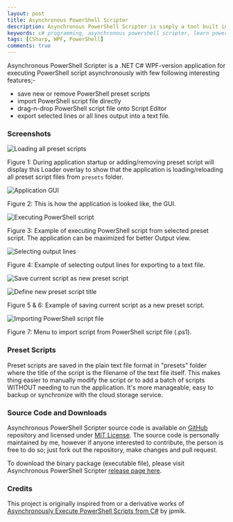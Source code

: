 ```yaml
---
layout: post
title: Asynchronous PowerShell Scripter
description: Asynchronous PowerShell Scripter is simply a tool built in C# WPF to easily manage, asynchronously execute or to learn PowerShell scripts.
keywords: c# programming, asynchronous powershell scripter, learn powershell, manage powershell preset scripts, powershell scripts, execute powershell asynchronously
tags: [CSharp, WPF, PowerShell]
comments: true
---
```


Asynchronous PowerShell Scripter is a .NET C# WPF-version application for executing PowerShell script asynchronously with few following interesting features;-

- save new or remove PowerShell preset scripts
- import PowerShell script file directly
- drag-n-drop PowerShell script file onto Script Editor
- export selected lines or all lines output into a text file.

### Screenshots

![Loading all preset scripts](http://i.imgur.com/jwH7z94.png)

Figure 1: During application startup or adding/removing preset script will display this Loader overlay to show that the application is loading/reloading all preset script files from `presets` folder.


![Application GUI](http://i.imgur.com/QIiIiPb.png)

Figure 2: This is how the application is looked like, the GUI.


![Executing PowerShell script](http://i.imgur.com/aumSwRz.png)

Figure 3: Example of executing PowerShell script from selected preset script. The application can be maximized for better Output view.


![Selecting output lines](http://i.imgur.com/wkeT8Yo.png)

Figure 4: Example of selecting output lines for exporting to a text file.


![Save current script as new preset script](http://i.imgur.com/cJBS41G.png)

![Define new preset script title](http://i.imgur.com/DGwi2J7.png)

Figure 5 & 6: Example of saving current script as a new preset script.


![Importing PowerShell script file](http://i.imgur.com/D6rnHDz.png)

Figure 7: Menu to import script from PowerShell script file (.ps1).

### Preset Scripts

Preset scripts are saved in the plain text file format in "presets" folder where the title of the script is the filename of the text file itself. This makes thing easier to manually modify the script or to add a batch of scripts WITHOUT needing to run the application. It's more manageable, easy to backup or synchronize with the cloud storage service.

### Source Code and Downloads

Asynchronous PowerShell Scripter source code is available on [GitHub](https://github.com/heiswayi/AsyncPowerShellScripter) repository and licensed under [MIT License](https://github.com/heiswayi/AsyncPowerShellScripter/blob/master/LICENSE.md). The source code is personally maintained by me, however if anyone interested to contribute, the person is free to do so; just fork out the repository, make changes and pull request.

To download the binary package (executable file), please visit Asynchronous PowerShell Scripter [release page here](https://github.com/heiswayi/AsyncPowerShellScripter/releases).

### Credits

This project is originally inspired from or a derivative works of [Asynchronously Execute PowerShell Scripts from C#](https://www.codeproject.com/Articles/18409/Asynchronously-Execute-PowerShell-Scripts-from-C) by jpmik.
